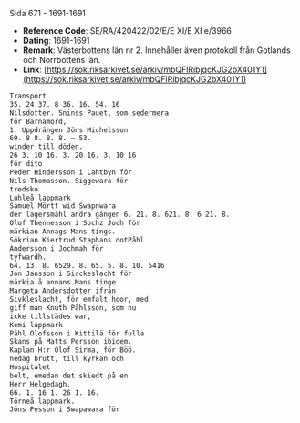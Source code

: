 Sida 671 - 1691-1691

- **Reference Code**: SE/RA/420422/02/E/E XI/E XI e/3966
- **Dating**: 1691-1691
- **Remark**: Västerbottens län nr 2. Innehåller även protokoll från Gotlands och Norrbottens län.
- **Link**: [https://sok.riksarkivet.se/arkiv/mbQFlRibjqcKJG2bX401Y1](https://sok.riksarkivet.se/arkiv/mbQFlRibjqcKJG2bX401Y1)

```txt linenums="1"
Transport
35. 24 37. 8 36. 16. 54. 16
Nilsdotter. Sninss Pauet, som sedermera
för Barnamord,
1. Uppdrängen Jöns Michelsson
69. 8 8. 8. 8. — 53.
winder till döden.
26 3. 10 16. 3. 20 16. 3. 10 16
för dito
Peder Hindersson i Lahtbyn för
Nils Thomasson. Siggewara för
tredsko
Luhleå lappmark
Samuel Mörtt wid Swapnwara
der lägersmåhl andra gången 6. 21. 8. 621. 8. 6 21. 8.
Olof Thennesson i Sochz Joch för
märkian Annags Mans tings.
Sökrian Kiertrud Staphans dotPåhl
Andersson i Jochmah för
tyfwardh.
64. 13. 8. 6529. 8. 65. 5. 8. 10. 5416
Jon Jansson i Sirckeslacht för
märkia å annans Mans tinge
Margeta Andersdotter ifrån
Sivkleslacht, för emfalt hoor, med
giff man Knuth Påhlsson, som nu
icke tillstädes war,
Kemi lappmark
Påhl Olofsson i Kittilä för fulla
Skans på Matts Persson ibidem.
Kaplan H:r Olof Sirma, för Böö.
nedag brutt, till kyrkan och
Hospitalet
belt, emedan det skiedt på en
Herr Helgedagh.
66. 1. 16 1. 26 1. 16.
Törneå lappmark.
Jöns Pesson i Swapawara för
```
